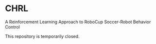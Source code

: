 # CHRL
A Reinforcement Learning Approach to RoboCup Soccer-Robot Behavior Control

This repository is temporarily closed.
